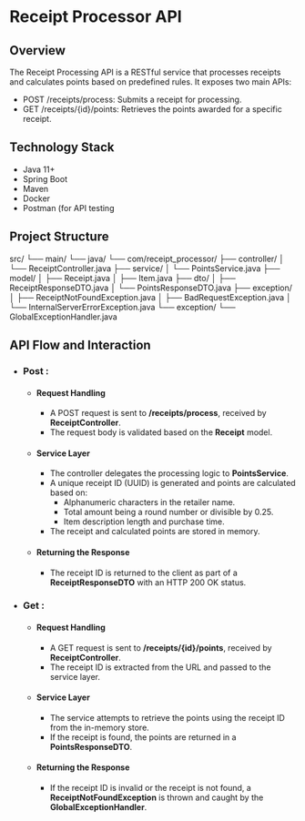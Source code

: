 # Receipt Processor API

## Overview
The Receipt Processing API is a RESTful service that processes receipts and calculates points based on predefined rules. It exposes two main APIs:

* POST /receipts/process: Submits a receipt for processing.
* GET /receipts/{id}/points: Retrieves the points awarded for a specific receipt.

## Technology Stack

* Java 11+
* Spring Boot
* Maven
* Docker
* Postman (for API testing

## Project Structure
src/
 └── main/
     └── java/
         └── com/receipt_processor/
             ├── controller/
             │   └── ReceiptController.java
             ├── service/
             │   └── PointsService.java
             ├── model/
             │   ├── Receipt.java
             │   ├── Item.java
             ├── dto/
             │   ├── ReceiptResponseDTO.java
             │   └── PointsResponseDTO.java
             ├── exception/
             │   ├── ReceiptNotFoundException.java
             │   ├── BadRequestException.java
             │   └── InternalServerErrorException.java
             └── exception/
                 └── GlobalExceptionHandler.java

## API Flow and Interaction

* ### Post :

  * #### Request Handling

    * A POST request is sent to **/receipts/process**, received by **ReceiptController**.
    * The request body is validated based on the **Receipt** model.

  * #### Service Layer

    * The controller delegates the processing logic to **PointsService**.
    * A unique receipt ID (UUID) is generated and points are calculated based on:
       *  Alphanumeric characters in the retailer name.
       *  Total amount being a round number or divisible by 0.25.
       *  Item description length and purchase time.
    * The receipt and calculated points are stored in memory.

  * #### Returning the Response

    * The receipt ID is returned to the client as part of a **ReceiptResponseDTO** with an HTTP 200 OK status.


* ### Get :

  * #### Request Handling
  
    * A GET request is sent to **/receipts/{id}/points**, received by **ReceiptController**.
    * The receipt ID is extracted from the URL and passed to the service layer.
    
  * #### Service Layer
    
    * The service attempts to retrieve the points using the receipt ID from the in-memory store.
    * If the receipt is found, the points are returned in a **PointsResponseDTO**.
    
  * #### Returning the Response
    * If the receipt ID is invalid or the receipt is not found, a **ReceiptNotFoundException** is thrown and caught by the **GlobalExceptionHandler**.

